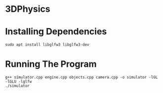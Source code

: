 # 3DPhysics

# Installing Dependencies
```
sudo apt install libglfw3 libglfw3-dev
```

# Running The Program
```
g++ simulator.cpp engine.cpp objects.cpp camera.cpp -o simulator -lGL -lGLU -lglfw
./simulator
```